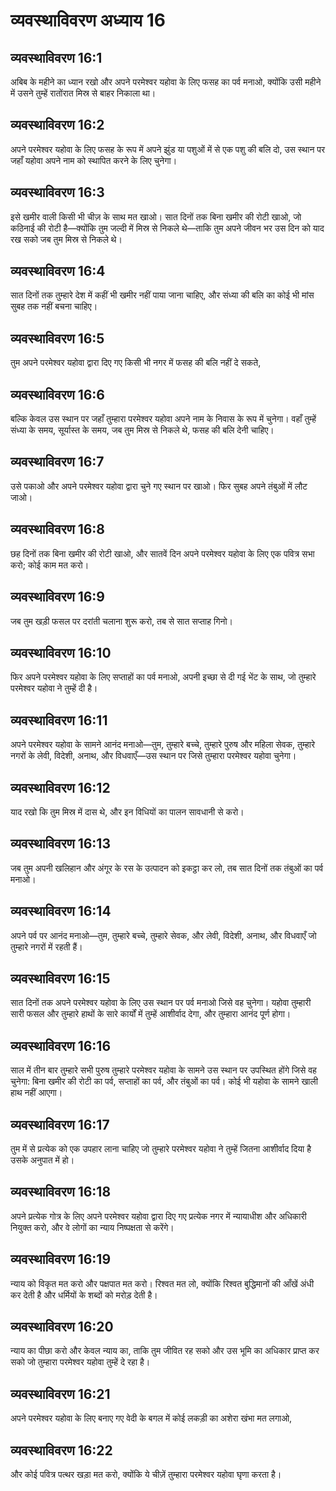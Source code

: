 # व्यवस्थाविवरण अध्याय 16

## व्यवस्थाविवरण 16:1
अबिब के महीने का ध्यान रखो और अपने परमेश्वर यहोवा के लिए फसह का पर्व मनाओ, क्योंकि उसी महीने में उसने तुम्हें रातोंरात मिस्र से बाहर निकाला था।

## व्यवस्थाविवरण 16:2
अपने परमेश्वर यहोवा के लिए फसह के रूप में अपने झुंड या पशुओं में से एक पशु की बलि दो, उस स्थान पर जहाँ यहोवा अपने नाम को स्थापित करने के लिए चुनेगा।

## व्यवस्थाविवरण 16:3
इसे खमीर वाली किसी भी चीज़ के साथ मत खाओ। सात दिनों तक बिना खमीर की रोटी खाओ, जो कठिनाई की रोटी है—क्योंकि तुम जल्दी में मिस्र से निकले थे—ताकि तुम अपने जीवन भर उस दिन को याद रख सको जब तुम मिस्र से निकले थे।

## व्यवस्थाविवरण 16:4
सात दिनों तक तुम्हारे देश में कहीं भी खमीर नहीं पाया जाना चाहिए, और संध्या की बलि का कोई भी मांस सुबह तक नहीं बचना चाहिए।

## व्यवस्थाविवरण 16:5
तुम अपने परमेश्वर यहोवा द्वारा दिए गए किसी भी नगर में फसह की बलि नहीं दे सकते,

## व्यवस्थाविवरण 16:6
बल्कि केवल उस स्थान पर जहाँ तुम्हारा परमेश्वर यहोवा अपने नाम के निवास के रूप में चुनेगा। वहाँ तुम्हें संध्या के समय, सूर्यास्त के समय, जब तुम मिस्र से निकले थे, फसह की बलि देनी चाहिए।

## व्यवस्थाविवरण 16:7
उसे पकाओ और अपने परमेश्वर यहोवा द्वारा चुने गए स्थान पर खाओ। फिर सुबह अपने तंबुओं में लौट जाओ।

## व्यवस्थाविवरण 16:8
छह दिनों तक बिना खमीर की रोटी खाओ, और सातवें दिन अपने परमेश्वर यहोवा के लिए एक पवित्र सभा करो; कोई काम मत करो।

## व्यवस्थाविवरण 16:9
जब तुम खड़ी फसल पर दरांती चलाना शुरू करो, तब से सात सप्ताह गिनो।

## व्यवस्थाविवरण 16:10
फिर अपने परमेश्वर यहोवा के लिए सप्ताहों का पर्व मनाओ, अपनी इच्छा से दी गई भेंट के साथ, जो तुम्हारे परमेश्वर यहोवा ने तुम्हें दी है।

## व्यवस्थाविवरण 16:11
अपने परमेश्वर यहोवा के सामने आनंद मनाओ—तुम, तुम्हारे बच्चे, तुम्हारे पुरुष और महिला सेवक, तुम्हारे नगरों के लेवी, विदेशी, अनाथ, और विधवाएँ—उस स्थान पर जिसे तुम्हारा परमेश्वर यहोवा चुनेगा।

## व्यवस्थाविवरण 16:12
याद रखो कि तुम मिस्र में दास थे, और इन विधियों का पालन सावधानी से करो।

## व्यवस्थाविवरण 16:13
जब तुम अपनी खलिहान और अंगूर के रस के उत्पादन को इकट्ठा कर लो, तब सात दिनों तक तंबुओं का पर्व मनाओ।

## व्यवस्थाविवरण 16:14
अपने पर्व पर आनंद मनाओ—तुम, तुम्हारे बच्चे, तुम्हारे सेवक, और लेवी, विदेशी, अनाथ, और विधवाएँ जो तुम्हारे नगरों में रहती हैं।

## व्यवस्थाविवरण 16:15
सात दिनों तक अपने परमेश्वर यहोवा के लिए उस स्थान पर पर्व मनाओ जिसे वह चुनेगा। यहोवा तुम्हारी सारी फसल और तुम्हारे हाथों के सारे कार्यों में तुम्हें आशीर्वाद देगा, और तुम्हारा आनंद पूर्ण होगा।

## व्यवस्थाविवरण 16:16
साल में तीन बार तुम्हारे सभी पुरुष तुम्हारे परमेश्वर यहोवा के सामने उस स्थान पर उपस्थित होंगे जिसे वह चुनेगा: बिना खमीर की रोटी का पर्व, सप्ताहों का पर्व, और तंबुओं का पर्व। कोई भी यहोवा के सामने खाली हाथ नहीं आएगा।

## व्यवस्थाविवरण 16:17
तुम में से प्रत्येक को एक उपहार लाना चाहिए जो तुम्हारे परमेश्वर यहोवा ने तुम्हें जितना आशीर्वाद दिया है उसके अनुपात में हो।

## व्यवस्थाविवरण 16:18
अपने प्रत्येक गोत्र के लिए अपने परमेश्वर यहोवा द्वारा दिए गए प्रत्येक नगर में न्यायाधीश और अधिकारी नियुक्त करो, और वे लोगों का न्याय निष्पक्षता से करेंगे।

## व्यवस्थाविवरण 16:19
न्याय को विकृत मत करो और पक्षपात मत करो। रिश्वत मत लो, क्योंकि रिश्वत बुद्धिमानों की आँखें अंधी कर देती है और धर्मियों के शब्दों को मरोड़ देती है।

## व्यवस्थाविवरण 16:20
न्याय का पीछा करो और केवल न्याय का, ताकि तुम जीवित रह सको और उस भूमि का अधिकार प्राप्त कर सको जो तुम्हारा परमेश्वर यहोवा तुम्हें दे रहा है।

## व्यवस्थाविवरण 16:21
अपने परमेश्वर यहोवा के लिए बनाए गए वेदी के बगल में कोई लकड़ी का अशेरा खंभा मत लगाओ,

## व्यवस्थाविवरण 16:22
और कोई पवित्र पत्थर खड़ा मत करो, क्योंकि ये चीज़ें तुम्हारा परमेश्वर यहोवा घृणा करता है।
